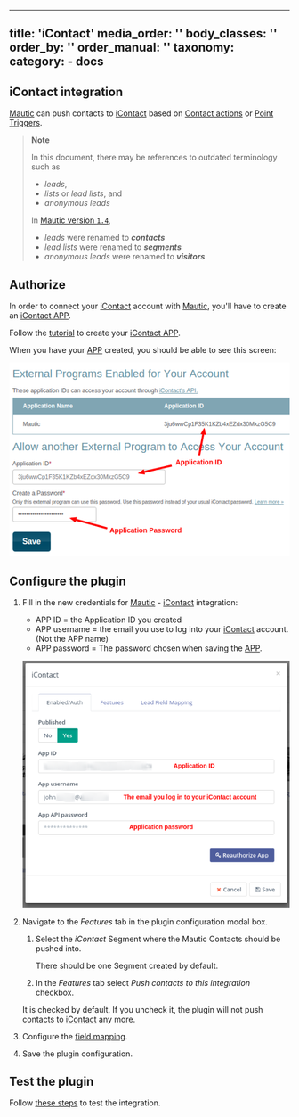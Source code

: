 ---
title: 'iContact'
media_order: ''
body_classes: ''
order_by: ''
order_manual: ''
taxonomy:
    category:
        - docs
----------------------

## iContact integration

[Mautic] can push contacts to [iContact] based on [Contact actions][testing] or [Point Triggers][points].

> **Note**
>
> In this document, there may be references to outdated terminology such as
>
> - _leads_,
> - _lists_ or _lead lists_, and
> - _anonymous leads_
>
> In [Mautic version `1.4`][release-1.4.0],
>
> - _leads_ were renamed to _**contacts**_
> - _lead lists_ were renamed to _**segments**_
> - _anonymous leads_ were renamed to _**visitors**_

[release-1.4.0]: <https://github.com/mautic/mautic/releases/tag/1.4.0>

## Authorize

In order to connect your [iContact] account with [Mautic], you'll have to create an [iContact APP].

Follow the [tutorial][iContact APP] to create your [iContact APP].

When you have your [APP][iContact APP] created, you should be able to see this screen:

![iContact - create a App Key](plugins-icontact-authorization-details.png "iContact - create a App Key")

## Configure the plugin

1. Fill in the new credentials for [Mautic] - [iContact] integration:

   - APP ID = the Application ID you created
   - APP username = the email you use to log into your [iContact] account. (Not the APP name)
   - APP password = The password chosen when saving the [APP][iContact APP].

    ![iContact - authoriztion](plugins-icontact-authorization.png "iContact - authorization")

1. Navigate to the *Features* tab in the plugin configuration modal box.

   1. Select the _iContact_ Segment where the Mautic Contacts should be pushed into.

      There should be one Segment created by default.

   1. In the _Features_ tab select *Push contacts to this integration* checkbox.

    It is checked by default. If you uncheck it, the plugin will not push contacts to [iContact] any more.

1. Configure the [field mapping][field mapping].

1. Save the plugin configuration.

## Test the plugin

Follow [these steps][testing] to test the integration.

[iContact]: <https://www.icontact.com>
[iContact APP]: <https://www.icontact.com/developerportal/documentation/register-your-app/>

[mautic]: <https://mautic.org>
[Mautic]: <https://mautic.org>

[field mapping]: <field_mapping.html>
[testing]: <integration_test.html>
[points]: <./../points>
